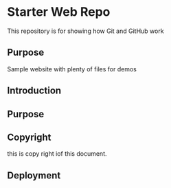 # Starter Web Repo

This repository is for showing how Git and GitHub work

## Purpose

Sample website with plenty of files for demos
## Introduction

## Purpose

## Copyright

this is copy right iof this document.
## Deployment
